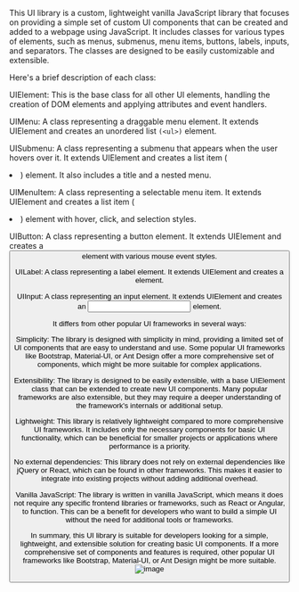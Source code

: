 This UI library is a custom, lightweight vanilla JavaScript library that focuses on providing a simple set of custom UI components that can be created and added to a webpage using JavaScript. It includes classes for various types of elements, such as menus, submenus, menu items, buttons, labels, inputs, and separators. The classes are designed to be easily customizable and extensible. 

Here's a brief description of each class:

UIElement: This is the base class for all other UI elements, handling the creation of DOM elements and applying attributes and event handlers.

UIMenu: A class representing a draggable menu element. It extends UIElement and creates an unordered list ```(<ul>)``` element.

UISubmenu: A class representing a submenu that appears when the user hovers over it. It extends UIElement and creates a list item (<li>) element. It also includes a title and a nested menu.

UIMenuItem: A class representing a selectable menu item. It extends UIElement and creates a list item (<li>) element with hover, click, and selection styles.

UIButton: A class representing a button element. It extends UIElement and creates a <button> element with various mouse event styles.

UILabel: A class representing a label element. It extends UIElement and creates a <label> element.

UIInput: A class representing an input element. It extends UIElement and creates an <input> element.

It differs from other popular UI frameworks in several ways:

Simplicity: The library is designed with simplicity in mind, providing a limited set of UI components that are easy to understand and use. Some popular UI frameworks like Bootstrap, Material-UI, or Ant Design offer a more comprehensive set of components, which might be more suitable for complex applications.

Extensibility: The library is designed to be easily extensible, with a base UIElement class that can be extended to create new UI components. Many popular frameworks are also extensible, but they may require a deeper understanding of the framework's internals or additional setup.

Lightweight: This library is relatively lightweight compared to more comprehensive UI frameworks. It includes only the necessary components for basic UI functionality, which can be beneficial for smaller projects or applications where performance is a priority.

No external dependencies: This library does not rely on external dependencies like jQuery or React, which can be found in other frameworks. This makes it easier to integrate into existing projects without adding additional overhead.

Vanilla JavaScript: The library is written in vanilla JavaScript, which means it does not require any specific frontend libraries or frameworks, such as React or Angular, to function. This can be a benefit for developers who want to build a simple UI without the need for additional tools or frameworks.

In summary, this UI library is suitable for developers looking for a simple, lightweight, and extensible solution for creating basic UI components. If a more comprehensive set of components and features is required, other popular UI frameworks like Bootstrap, Material-UI, or Ant Design might be more suitable.
![image](https://user-images.githubusercontent.com/25754141/228089623-db49cfac-3f37-4791-9dcd-9076cd840a27.png)
